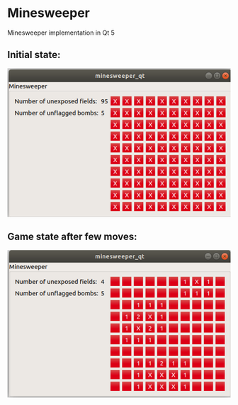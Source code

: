 # Minesweeper
Minesweeper implementation in Qt 5

## Initial state:
![initial](img/initial.png)
## Game state after few moves:
![game](img/game.png)
